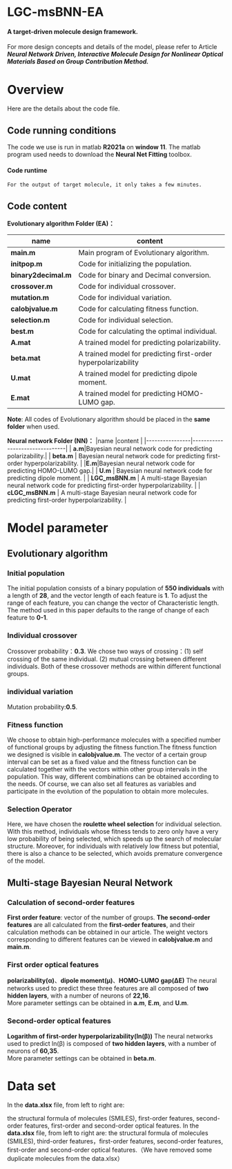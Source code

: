 # LGC-msBNN-EA
####  A target-driven molecule design framework.
For more design concepts and details of the model, please refer to Article  ***Neural Network Driven, Interactive Molecule Design for Nonlinear Optical Materials Based on Group Contribution Method.***

# Overview

Here are the details about the code file.

## Code running conditions
The code we use is run in matlab **R2021a** on **window 11**. 
The matlab program used needs to download the **Neural Net Fitting** toolbox.

#### Code runtime
	For the output of target molecule, it only takes a few minutes.

## Code content

**Evolutionary algorithm Folder (EA)：**

|name |content |
|----------------|--------------------------------|
|**main.m** | Main program of Evolutionary algorithm. |
|**initpop.m** |Code for initializing the population.|
|**binary2decimal.m**| Code for binary and Decimal conversion.|
|**crossover.m** | Code for individual crossover.|
|**mutation.m** | Code for individual variation.|
| **calobjvalue.m**| Code for calculating fitness function.|
| **selection.m**|Code for individual selection. |
| **best.m** | Code for calculating the optimal individual. |
| **A.mat**| A trained model for predicting polarizability.|
| **beta.mat** | A trained model for predicting first-order hyperpolarizability |
|**U.mat**|A trained model for predicting dipole moment.|
| **E.mat**|A trained model for predicting HOMO-LUMO gap.|
**Note**: All codes of Evolutionary algorithm should be placed in the **same folder** when used.

**Neural network Folder (NN)：**
|name |content |
|----------------|--------------------------------|
| **a.m**|Bayesian neural network code for predicting polarizability.|
|  **beta.m** | Bayesian neural network code for predicting first-order hyperpolarizability. |
|**E.m**|Bayesian neural network code for predicting HOMO-LUMO gap.|
| **U.m** |  Bayesian neural network code for predicting dipole moment. |
| **LGC_msBNN.m** |  A multi-stage Bayesian neural network code for predicting first-order hyperpolarizability. |
| **cLGC_msBNN.m** |  A multi-stage Bayesian neural network code for predicting first-order hyperpolarizability. |
# Model parameter

## Evolutionary algorithm

### Initial population
The initial population consists of a binary population of **550 individuals** with a length of **28**, and the vector length of each feature is **1**.
To adjust the range of each feature, you can change the vector of Characteristic length. The method used in this paper defaults to the range of change of each feature to **0-1**.
### Individual crossover
Crossover probability：**0.3**.
We chose two ways of crossing：(1)  self crossing of the same individual. (2) mutual crossing between different individuals.
Both of these crossover methods are within different functional groups.

### individual variation
Mutation probability:**0.5**.

### Fitness function
We choose to obtain high-performance molecules with a specified number of functional groups by adjusting the fitness function.The fitness function we designed is visible in **calobjvalue.m**.
The vector of a certain group interval can be set as a fixed value and the fitness function can be calculated together with the vectors within other group intervals in the population. This way, different combinations can be obtained according to the needs.
Of course, we can also set all features as variables and participate in the evolution of the population to obtain more molecules.
### Selection Operator
Here, we have chosen the **roulette wheel selection** for individual selection. 
With this method, individuals whose fitness tends to zero only have a very low probability of being selected, which speeds up the search of molecular structure. Moreover, for individuals with relatively low fitness but potential, there is also a chance to be selected, which avoids premature convergence of the model.
## Multi-stage Bayesian Neural Network
### Calculation of second-order features
**First order feature**: vector of the number of groups.
**The second-order features** are all calculated from the **first-order  features**, and their calculation methods can be obtained in our article. 
The weight vectors corresponding to different features can be viewed in **calobjvalue.m** and **main.m**.
### First order optical features
**polarizability(α)**、**dipole moment(μ)**、**HOMO-LUMO gap(ΔE)**
The neural networks used to predict these three features are all composed of **two hidden layers**, with a number of neurons of **22,16**.  
More parameter settings can be obtained in **a.m**, **E.m**, and **U.m**.

### Second-order optical features
 **Logarithm of first-order hyperpolarizability(ln(β))**
The neural networks used to predict ln(β) is composed of **two hidden layers**, with a number of neurons of **60,35**.  
More parameter settings can be obtained in **beta.m**.
# Data set
In the **data.xlsx** file, from left to right are: 

the structural formula of molecules (SMILES), first-order features, second-order features, first-order and second-order optical features.
In the **data.xlsx** file, from left to right are: 
the structural formula of molecules (SMILES), third-order features，first-order features, second-order features, first-order and second-order optical features.（We have removed some duplicate molecules from the data.xlsx）